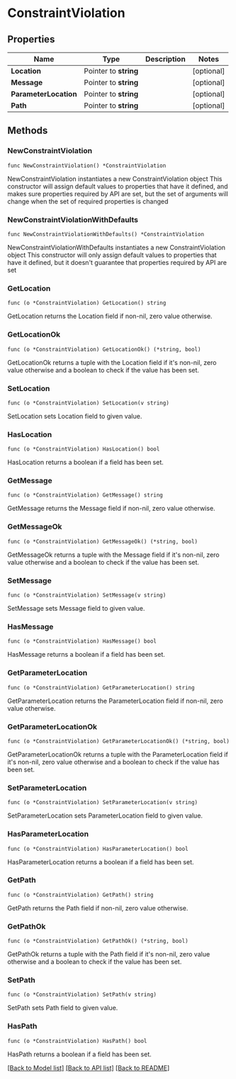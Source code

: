 # ConstraintViolation

## Properties

Name | Type | Description | Notes
------------ | ------------- | ------------- | -------------
**Location** | Pointer to **string** |  | [optional] 
**Message** | Pointer to **string** |  | [optional] 
**ParameterLocation** | Pointer to **string** |  | [optional] 
**Path** | Pointer to **string** |  | [optional] 

## Methods

### NewConstraintViolation

`func NewConstraintViolation() *ConstraintViolation`

NewConstraintViolation instantiates a new ConstraintViolation object
This constructor will assign default values to properties that have it defined,
and makes sure properties required by API are set, but the set of arguments
will change when the set of required properties is changed

### NewConstraintViolationWithDefaults

`func NewConstraintViolationWithDefaults() *ConstraintViolation`

NewConstraintViolationWithDefaults instantiates a new ConstraintViolation object
This constructor will only assign default values to properties that have it defined,
but it doesn't guarantee that properties required by API are set

### GetLocation

`func (o *ConstraintViolation) GetLocation() string`

GetLocation returns the Location field if non-nil, zero value otherwise.

### GetLocationOk

`func (o *ConstraintViolation) GetLocationOk() (*string, bool)`

GetLocationOk returns a tuple with the Location field if it's non-nil, zero value otherwise
and a boolean to check if the value has been set.

### SetLocation

`func (o *ConstraintViolation) SetLocation(v string)`

SetLocation sets Location field to given value.

### HasLocation

`func (o *ConstraintViolation) HasLocation() bool`

HasLocation returns a boolean if a field has been set.

### GetMessage

`func (o *ConstraintViolation) GetMessage() string`

GetMessage returns the Message field if non-nil, zero value otherwise.

### GetMessageOk

`func (o *ConstraintViolation) GetMessageOk() (*string, bool)`

GetMessageOk returns a tuple with the Message field if it's non-nil, zero value otherwise
and a boolean to check if the value has been set.

### SetMessage

`func (o *ConstraintViolation) SetMessage(v string)`

SetMessage sets Message field to given value.

### HasMessage

`func (o *ConstraintViolation) HasMessage() bool`

HasMessage returns a boolean if a field has been set.

### GetParameterLocation

`func (o *ConstraintViolation) GetParameterLocation() string`

GetParameterLocation returns the ParameterLocation field if non-nil, zero value otherwise.

### GetParameterLocationOk

`func (o *ConstraintViolation) GetParameterLocationOk() (*string, bool)`

GetParameterLocationOk returns a tuple with the ParameterLocation field if it's non-nil, zero value otherwise
and a boolean to check if the value has been set.

### SetParameterLocation

`func (o *ConstraintViolation) SetParameterLocation(v string)`

SetParameterLocation sets ParameterLocation field to given value.

### HasParameterLocation

`func (o *ConstraintViolation) HasParameterLocation() bool`

HasParameterLocation returns a boolean if a field has been set.

### GetPath

`func (o *ConstraintViolation) GetPath() string`

GetPath returns the Path field if non-nil, zero value otherwise.

### GetPathOk

`func (o *ConstraintViolation) GetPathOk() (*string, bool)`

GetPathOk returns a tuple with the Path field if it's non-nil, zero value otherwise
and a boolean to check if the value has been set.

### SetPath

`func (o *ConstraintViolation) SetPath(v string)`

SetPath sets Path field to given value.

### HasPath

`func (o *ConstraintViolation) HasPath() bool`

HasPath returns a boolean if a field has been set.


[[Back to Model list]](../README.md#documentation-for-models) [[Back to API list]](../README.md#documentation-for-api-endpoints) [[Back to README]](../README.md)


